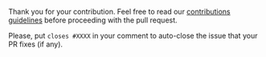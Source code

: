 Thank you for your contribution. Feel free to read our [contributions guidelines](https://github.com/sosna/sdmx-rest4js/blob/master/CONTRIBUTING.md) before proceeding with the pull request.

Please, put `closes #XXXX` in your comment to auto-close the issue that your PR fixes (if any).
